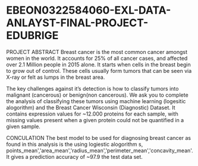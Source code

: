 # EBEON0322584060-EXL-DATA-ANLAYST-FINAL-PROJECT-EDUBRIGE

PROJECT ABSTRACT
Breast cancer is the most common cancer amongst women in the world. It accounts for 25% of all cancer cases, and affected over 2.1 Million people in 2015 alone. It starts when cells in the breast begin to grow out of control. These cells usually form tumors that can be seen via X-ray or felt as lumps in the breast area.

The key challenges against it’s detection is how to classify tumors into malignant (cancerous) or benign(non cancerous). We ask you to complete the analysis of classifying these tumors using machine learning (logesitic alogorithm) and the Breast Cancer Wisconsin (Diagnostic) Dataset.
It contains expression values for ~12.000 proteins for each sample, with missing values present when a given protein could not be quantified in a given sample.

CONCULATION
The best model to be used for diagnosing breast cancer as found in this analysis is the using logiestic alogorithm s, points_mean','area_mean','radius_mean','perimeter_mean','concavity_mean'. It gives a prediction accuracy of ~97.9  the test data set.

